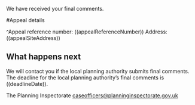 We have received your final comments.

#Appeal details

^Appeal reference number: ((appealReferenceNumber))
Address: ((appealSiteAddress))

## What happens next

We will contact you if the local planning authority submits final comments. The deadline for the local planning authority’s final comments is ((deadlineDate)).

The Planning Inspectorate
caseofficers@planninginspectorate.gov.uk
